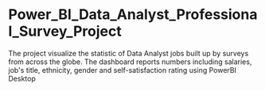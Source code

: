 # Power_BI_Data_Analyst_Professional_Survey_Project
The project visualize the statistic of Data Analyst jobs built up by surveys from across the globe. The dashboard reports numbers including salaries, job's title, ethnicity, gender and self-satisfaction rating using PowerBI Desktop
